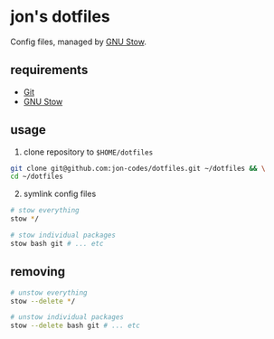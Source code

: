 # jon's dotfiles

Config files, managed by [GNU Stow](https://www.gnu.org/software/stow/).

## requirements

- [Git](https://git-scm.com/)
- [GNU Stow](https://www.gnu.org/software/stow/)

## usage

1. clone repository to `$HOME/dotfiles`

```bash
git clone git@github.com:jon-codes/dotfiles.git ~/dotfiles && \
cd ~/dotfiles
```

2. symlink config files

```bash
# stow everything
stow */

# stow individual packages
stow bash git # ... etc
```

## removing

```bash
# unstow everything
stow --delete */

# unstow individual packages
stow --delete bash git # ... etc
```
